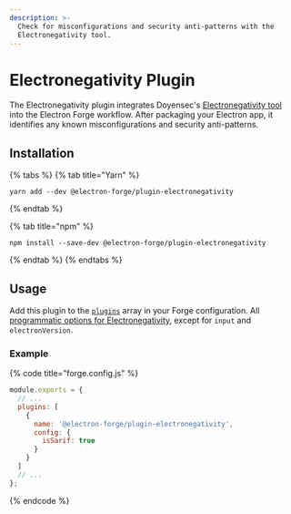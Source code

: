 ```yaml
---
description: >-
  Check for misconfigurations and security anti-patterns with the
  Electronegativity tool.
---
```


# Electronegativity Plugin

The Electronegativity plugin integrates Doyensec's [Electronegativity tool](https://github.com/doyensec/electronegativity#electronegativity) into the Electron Forge workflow. After packaging your Electron app, it identifies any known misconfigurations and security anti-patterns.

## Installation

{% tabs %}
{% tab title="Yarn" %}
```shell
yarn add --dev @electron-forge/plugin-electronegativity
```
{% endtab %}

{% tab title="npm" %}
```shell
npm install --save-dev @electron-forge/plugin-electronegativity
```
{% endtab %}
{% endtabs %}

## Usage

Add this plugin to the [`plugins`](../configuration.md#plugins) array in your Forge configuration. All [programmatic options for Electronegativity](https://github.com/doyensec/electronegativity#programmatically), except for `input` and `electronVersion`.

### Example

{% code title="forge.config.js" %}
```javascript
module.exports = {
  // ...
  plugins: [
    {
      name: '@electron-forge/plugin-electronegativity',
      config: {
        isSarif: true
      }
    }
  ]
  // ...
};
```
{% endcode %}
